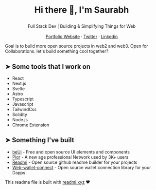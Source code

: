 # <p align="center">Hi there 👋, I'm Saurabh</p>
<p align="center">
  Full Stack Dev | Building & Simplifying Things for Web
    <br />
    <br />
    <a href="https://saura3h.xyz" target="_blank">Portfolio Website</a>
    ·
    <a href="https://twitter.com/saurra3h" target="_blank">Twitter</a>
    ·
    <a href="https://linkedin.com/in/starc007" target="_blank">Linkedin</a>
  </p>

Goal is to build more open source projects in web2 and web3. Open for Collaborations. let's build something cool together?
    
## ➤ Some tools that I work on
- React
- Next.js
- Svelte
- Astro
- Typescript
- Javascript
- TailwindCss
- Solidity
- Node.js
- Chrome Extension

## ➤ Something I've built
- [beUi](https://beui.xyz) - Free and open source UI elements and components
- [Piqr](https://piqr.in) - A new age professional Network used by 3K+ users
- [Readmi](https://readmi.xyz) - Open source github readme builder for your projects
- [Web-wallet-connect](https://github.com/starc007/web3-wallet-connect) - Open source wallet connection library for your Dapps

<!--- p>&nbsp;<img src="https://github-readme-stats.vercel.app/api?username=starc007&show_icons=true&locale=en" alt="starc007" /></p> -->
    

This readme file is built with [readmi.xyz](https://readmi.xyz) ❤️
